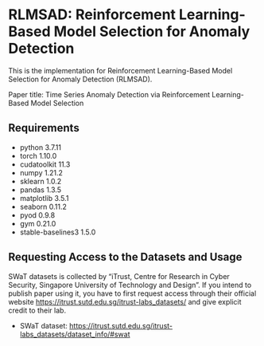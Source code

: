 # RLMSAD: Reinforcement Learning-Based Model Selection for Anomaly Detection
This is the implementation for Reinforcement Learning-Based Model Selection for Anomaly Detection (RLMSAD). 

Paper title: Time Series Anomaly Detection via Reinforcement Learning-Based Model Selection

## Requirements
 * python 3.7.11
 * torch 1.10.0
 * cudatoolkit 11.3
 * numpy 1.21.2
 * sklearn 1.0.2
 * pandas 1.3.5
 * matplotlib 3.5.1
 * seaborn 0.11.2
 * pyod 0.9.8
 * gym 0.21.0
 * stable-baselines3 1.5.0


## Requesting Access to the Datasets and Usage

SWaT datasets is collected by “iTrust, Centre for Research in Cyber Security, Singapore University of Technology and Design”. If you intend to publish paper using it, you have to first request access through their official website https://itrust.sutd.edu.sg/itrust-labs_datasets/ and give explicit credit to their lab.

* SWaT dataset: https://itrust.sutd.edu.sg/itrust-labs_datasets/dataset_info/#swat

### Dataset Usage
The data files are too large to be uploaded to the repo. After your access to the datasets has been approved, you should create a folder ```raw_input/SWaT``` under the master branch, then download the corresponding CSV files into it. (What I was using when testing was the Attack_v0 and Normal_v1 under "SWaT A1&A2 Dec 2015 - Physical")

## Implementation Workflow

Check and modify the path in ```sys.path.append('/usr/local/data/elisejzh/Projects/RLMSAD')``` according to your path settings for related scripts.

### 1. Data Preprocessing
These functions are already incorporated into a pre-defined module "data_process.py". (There is no need to run it individually as it will be loaded into and run by other scripts.)
### 2. Pretrain Base Detectors
The five candidate base anomaly detectors include
| Base Models                                                                            	| Paper Source                                                                                   	| Implementations                       	|
|----------------------------------------------------------------------------------------	|------------------------------------------------------------------------------------------------	|---------------------------------------	|
| ECOD: Unsupervised Outlier Detection Using Empirical Cumulative Distribution Functions 	| https://arxiv.org/abs/2201.00382                                                               	| https://github.com/yzhao062/pyod      	|
| COPOD: Copula-Based Outlier Detection                                                  	| https://arxiv.org/abs/2009.09463                                                               	| https://github.com/yzhao062/pyod      	|
| One-Class Support Vector Machine (SVM)                                                 	| https://www.jmlr.org/papers/v12/pedregosa11a.html                                              	| sklearn.linear_model.SGDOneClassSVM() 	|
| Isolation Forest (iForest)                                                             	| https://ieeexplore.ieee.org/document/4781136 https://www.jmlr.org/papers/v12/pedregosa11a.html 	| sklearn.ensemble.IsolationForest()    	|
| USAD: UnSupervised Anomaly Detection on Multivariate Time Series                       	| https://dl.acm.org/doi/10.1145/3394486.3403392                                                 	| https://github.com/manigalati/usad    	|

ECOD and COPOD are from the pyod package. SGD one-class SVM (OSVM) and Isolation Forest (iForest) are from sklearn. USAD implementation are from the authors' orginal repository.

#### 2.1 To pretrain each base detector and save the model as '.sav' file using pickle
From terminal. set the current working directory to the root of master branch of RLMSAD: 

  ```$ cd RLMSAD```

Pretrain and save each model on training data:

 ```$ python base_detectors/PyOD_models/ECOD_train.py```
 
 ```$ python base_detectors/PyOD_models/COPOD_train.py```
 
 ```$ python base_detectors/sklearn_models/OSVM_train.py```
 
 ```$ python base_detectors/sklearn_models/iForest_train.py```
 
 ```$ python base_detectors/USAD/usad_train.py```

#### 2.2 Run the pretrained model on test data:
The pretrained models will be saved under the root of master branch after executing the above training scripts.
Run the following scripts for evaluating the base models.

 ```$ python base_detectors/PyOD_models/eval_ECOD.py```
 
 ```$ python base_detectors/PyOD_models/eval_COPOD.py```
 
 ```$ python base_detectors/sklearn_models/eval_OSVM.py```

 ```$ python base_detectors/sklearn_models/eval_iForest.py```
 
 ```$ python base_detectors/USAD/eval_usad.py```
 
 You can vary the model threshold by changing the contamination rate ```contamination``` in function ```raw_thredholds(raw_scores, contamination)``` to tune the base model performance. 
 

In case you would like to explore the performance of a simple emsemble learning scheme. I also provide the script for majority voting:

``` $ python base_detectors/run_majority_vote.py```

### 3. Run RL Model Selector

To change the reward setting in gym environment, go to ```RL_settings/env.py```. 

To change the RL algorithm for training the policy, go to ```RL_settings/run_RLMS_offline.py``` to load a different algorithm from stable-baselines3 package. 

Set the threshold for each base detector in script ```RL_settings/run_RLMS_offline.py``` (ideally based on your tuning results on the pretrained models).

To train the policy, execute the following command in terminal:

```$ python RL_settings/run_RLMS_offline.py```

